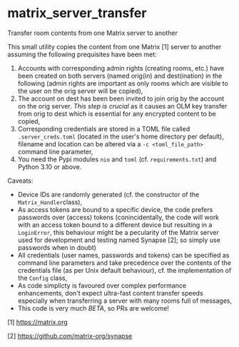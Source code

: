 # matrix_server_transfer
Transfer room contents from one Matrix server to another

This small utility copies the content from one Matrix [1] server to another assuming the following
prequisites have been met:

1. Accounts with corresponding admin rights (creating rooms, etc.) have been created on both servers (named orig(in) and dest(ination) in the following (admin rights are important as only rooms which are visible to the user on the orig server will be copied),
2. The account on dest has been been invited to join orig by the account on the orig server. *This step is crucial* as it causes an OLM key transfer from orig to dest which is essential for any encrypted content to be copied,
3. Corresponding credentials are stored in a TOML file called `.server_creds.toml` (located in the user's home directory per default), filename and location can be altered via a `-c <toml_file_path>` command line parameter,
4. You need the Pypi modules `nio` and `toml` (cf. `requirements.txt`) and Python 3.10 or above.

Caveats:
- Device IDs are randomly generated (cf. the constructor of the `Matrix_Handler`class),
- As access tokens are bound to a specific device, the code prefers passwords over (access) tokens (conincidentally, the code will work with an access token bound to a different device but resulting in a `LoginError`, this behaviour might be a pecularity of the Matrix server used for development and testing named Synapse [2]; so simply use passwords when in doubt)
- All credentials (user names, passwords and tokens) can be specified as command line parameters and take precedence over the contents of the credentials file (as per Unix default behaviour), cf. the implementation of the `Config` class,
- As code simplicty is favoured over complex performance enhancements, don't expect ultra-fast content transfer speeds especially when transferring a server with many rooms full of messages,
- This code is very much *BETA*, so PRs are welcome!

[1] https://matrix.org

[2] https://github.com/matrix-org/synapse
